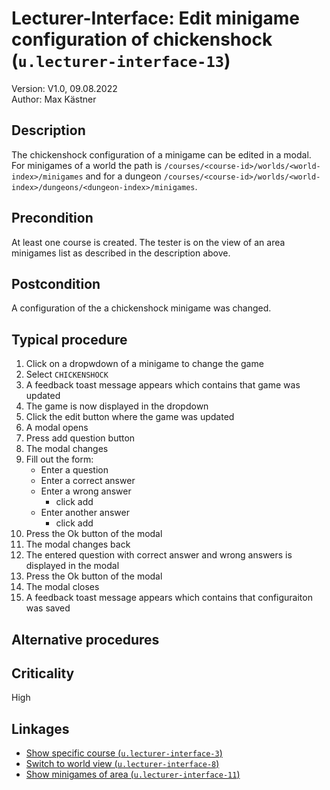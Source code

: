 # Lecturer-Interface: Edit minigame configuration of chickenshock (`u.lecturer-interface-13`)


Version: V1.0, 09.08.2022 \
Author: Max Kästner

## Description

The chickenshock configuration of a minigame can be edited in a modal. For minigames of a world the path is `/courses/<course-id>/worlds/<world-index>/minigames` and for a dungeon `/courses/<course-id>/worlds/<world-index>/dungeons/<dungeon-index>/minigames`.

## Precondition

At least one course is created. The tester is on the view of an area minigames list as described in the description above.

## Postcondition

A configuration of the a chickenshock minigame was changed.

## Typical procedure

1. Click on a dropwdown of a minigame to change the game
2. Select `CHICKENSHOCK`
3. A feedback toast message appears which contains that game was updated
4. The game is now displayed in the dropdown
5. Click the edit button where the game was updated
6. A modal opens
7. Press add question button
8. The modal changes
9. Fill out the form:
    - Enter a question
    - Enter a correct answer
    - Enter a wrong answer
        - click add
    - Enter another answer
        - click add
10. Press the Ok button of the modal
11. The modal changes back
12. The entered question with correct answer and wrong answers is displayed in the modal
13. Press the Ok button of the modal
14. The modal closes
15. A feedback toast message appears which contains that configuraiton was saved

## Alternative procedures


## Criticality

High

## Linkages

- [Show specific course (`u.lecturer-interface-3`)](u-lecturer-interface-03-show-specific-course.md)
- [Switch to world view (`u.lecturer-interface-8`)](u-lecturer-interface-08-switch-to-world-view.md)
- [Show minigames of area (`u.lecturer-interface-11`)](u-lecturer-interface-11-show-minigames-of-area.md)